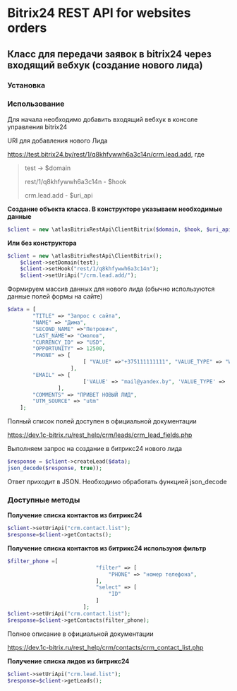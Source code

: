 # Bitrix24 REST API for websites orders
## Класс для передачи заявок в bitrix24 через входящий вебхук (создание нового лида) 

### Установка

### Использование

Для начала необходимо добавить входящий вебхук в консоле управления bitrix24 

URI для добавления нового Лида

https://test.bitrix24.by/rest/1/q8khfywwh6a3c14n/crm.lead.add, где

> test -> $domain
>
> rest/1/q8khfywwh6a3c14n - $hook
>
> crm.lead.add - $uri_api


**Создание объекта класса. В конструкторе указываем необходимые данные**
```php
$client = new \atlasBitrixRestApi\ClientBitrix($domain, $hook, $uri_api);
```

**Или без конструктора**
```php
$client = new \atlasBitrixRestApi\ClientBitrix();
    $client->setDomain(test);
    $client->setHook("rest/1/q8khfywwh6a3c14n");
    $client->setUriApi("/crm.lead.add/");
```


Формируем массив данных для нового лида (обычно используются данные полей формы на сайте) 

```php
$data = [
        "TITLE" => "Запрос с сайта",
        "NAME" => "Дима",
        "SECOND_NAME" =>"Петрович",
        "LAST_NAME"=> "Смолов",
        "CURRENCY_ID" => "USD",
        "OPPORTUNITY" => 12500,
        "PHONE" => [ 
                        [ "VALUE" =>"+375111111111", "VALUE_TYPE" => "WORK"],
                    ],
        "EMAIL" => [
                        ['VALUE' => "mail@yandex.by", 'VALUE_TYPE' => 'HOME'],
                ],
        "COMMENTS" => "ПРИВЕТ НОВЫЙ ЛИД",
        "UTM_SOURCE" => "utm"
    ];
```

Полный список полей доступен в официальной документации

https://dev.1c-bitrix.ru/rest_help/crm/leads/crm_lead_fields.php

Выполняем запрос на создание в битрикс24 нового лида

```php
$response = $client->createLead($data); 
json_decode($response, true));
```

Ответ приходит в JSON. Необходимо обработать функцией json_decode

  
### Доступные методы

**Получение списка контактов из битрикс24**

```php
$client->setUriApi("crm.contact.list");
$response=$client->getContacts();
```

**Получение списка контактов из битрикс24 используюя фильтр**

```php
$filter_phone =[
                            "filter" => [
                                "PHONE" => "номер телефона",
                            ],
                            "select" => [
                                "ID"
                            ]
                        ];
$client->setUriApi("crm.contact.list");
$response=$client->getContacts(filter_phone);
```
Полное описание в официальной документации

https://dev.1c-bitrix.ru/rest_help/crm/contacts/crm_contact_list.php


**Получение списка лидов из битрикс24**

```php
$client->setUriApi("crm.lead.list");
$response=$client->getLeads();
```